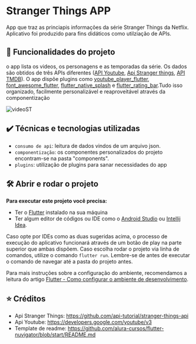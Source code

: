 # Stranger Things APP

App que traz as princiapis informações da série Stranger Things da Netflix. Aplicativo foi produzido para fins didáticos como utilziação de APIs.

## 🔨 Funcionalidades do projeto
o app lista os videos, os personagens e as temporadas da série. Os dados são obtidos de três APIs diferentes ([API Youtube](https://developers.google.com/youtube/v3), [Api Stranger things](https://github.com/api-tutorial/stranger-things-api), [API TMDB](https://developers.themoviedb.org/3/getting-started)). O app dispõe plugins como [youtube_player_flutter](https://pub.dev/packages/youtube_player_flutter), [font_awesome_flutter](https://pub.dev/packages/font_awesome_flutter), [flutter_native_splash](https://pub.dev/packages/flutter_native_splash) e [flutter_rating_bar](https://pub.dev/packages/flutter_rating_bar).Tudo isso organizado, facilmente personalizável e reaproveitável através da componentização

![videoST](https://user-images.githubusercontent.com/89111549/168503604-138077c2-698a-410d-9666-f47647fd67c4.gif)

## ✔️ Técnicas e tecnologias utilizadas
- `consumo de api`: leitura de dados vindos de um arquivo json.
- `componentização`: os componentes personalizados do projeto encontram-se na pasta "components".
- `plugins`: utilização de plugins para sanar necessidades do app

## 🛠️ Abrir e rodar o projeto

**Para executar este projeto você precisa:**

- Ter o [Flutter](https://flutter.dev/docs/get-started/install) instalado na sua máquina
- Ter algum editor de códigos ou IDE como o [Android Studio](https://developer.android.com/studio) ou [Intellij Idea](https://www.jetbrains.com/pt-br/idea/download/). 

Caso opte por IDEs como as duas sugeridas acima, o processo de execução do aplicativo funcionará através de um botão de play na parte superior que ambas dispõem. Caso escolha rodar o projeto via linha de comandos, utilize o comando `flutter run`. Lembre-se de antes de executar o comando de navegar até a pasta do projeto antes. 

Para mais instruções sobre a configuração do ambiente, recomendamos a leitura do artigo [Flutter - Como configurar o ambiente de desenvolvimento](https://www.alura.com.br/artigos/flutter-como-configurar-o-ambiente-de-desenvolvimento).

## ⭐ Créditos

- Api Stranger Things: https://github.com/api-tutorial/stranger-things-api
- Api Youtube: https://developers.google.com/youtube/v3
- Template de readme: https://github.com/alura-cursos/flutter-nuvigator/blob/start/README.md
